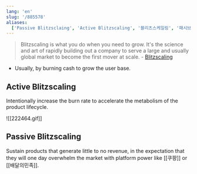 ```yaml
---
lang: 'en'
slug: '/885578'
aliases:
  ['Passive Blitzsclaing', 'Active Blitzscaling', '블리츠스케일링', '패시브 블리츠스케일링', '액티브 블리츠스케일링']
---
```


> Blitzscaling is what you do when you need to grow. It's the science and art of rapidly building out a company to serve a large and usually global market to become the first mover at scale. - [Blitzscaling](https://hbr.org/2016/04/blitzscaling)

- Usually, by burning cash to grow the user base.

## Active Blitzscaling

Intentionally increase the burn rate to accelerate the metabolism of the product lifecycle.

![[222464.gif]]

## Passive Blitzscaling

Sustain products that generate little to no revenue, in the expectation that they will one day overwhelm the market with platform power like [[쿠팡]] or [[배달의민족]].
